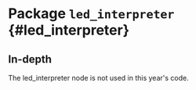 # Package `led_interpreter` {#led_interpreter}

<move-here src='#led_interpreter-autogenerated'/>


## In-depth

The led_interpreter node is not used in this year's code.
